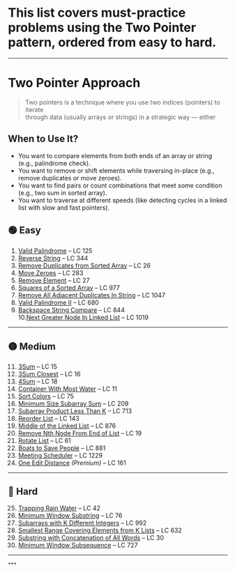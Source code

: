 # This list covers must-practice problems using the **Two Pointer** pattern, ordered from easy to hard.

---

# Two Pointer Approach

> Two pointers is a technique where you use two indices (pointers) to iterate  
> through data (usually arrays or strings) in a strategic way — either

## When to Use It?

- You want to compare elements from both ends of an array or string (e.g., palindrome check).
- You want to remove or shift elements while traversing in-place (e.g., remove duplicates or move zeroes).
- You want to find pairs or count combinations that meet some condition (e.g., two sum in sorted array).
- You want to traverse at different speeds (like detecting cycles in a linked list with slow and fast pointers).


## 🟢 Easy

1. [Valid Palindrome](https://leetcode.com/problems/valid-palindrome/) – LC 125  
2. [Reverse String](https://leetcode.com/problems/reverse-string/) – LC 344  
3. [Remove Duplicates from Sorted Array](https://leetcode.com/problems/remove-duplicates-from-sorted-array/) – LC 26  
4. [Move Zeroes](https://leetcode.com/problems/move-zeroes/) – LC 283  
5. [Remove Element](https://leetcode.com/problems/remove-element/) – LC 27  
6. [Squares of a Sorted Array](https://leetcode.com/problems/squares-of-a-sorted-array/) – LC 977  
7. [Remove All Adjacent Duplicates In String](https://leetcode.com/problems/remove-all-adjacent-duplicates-in-string/) – LC 1047  
8. [Valid Palindrome II](https://leetcode.com/problems/valid-palindrome-ii/) – LC 680  
9. [Backspace String Compare](https://leetcode.com/problems/backspace-string-compare/) – LC 844  
10.[Next Greater Node In Linked List](https://leetcode.com/problems/next-greater-node-in-linked-list/) – LC 1019  

---

## 🟡 Medium

11. [3Sum](https://leetcode.com/problems/3sum/) – LC 15  
12. [3Sum Closest](https://leetcode.com/problems/3sum-closest/) – LC 16  
13. [4Sum](https://leetcode.com/problems/4sum/) – LC 18  
14. [Container With Most Water](https://leetcode.com/problems/container-with-most-water/) – LC 11  
15. [Sort Colors](https://leetcode.com/problems/sort-colors/) – LC 75  
16. [Minimum Size Subarray Sum](https://leetcode.com/problems/minimum-size-subarray-sum/) – LC 209  
17. [Subarray Product Less Than K](https://leetcode.com/problems/subarray-product-less-than-k/) – LC 713  
18. [Reorder List](https://leetcode.com/problems/reorder-list/) – LC 143  
19. [Middle of the Linked List](https://leetcode.com/problems/middle-of-the-linked-list/) – LC 876  
20. [Remove Nth Node From End of List](https://leetcode.com/problems/remove-nth-node-from-end-of-list/) – LC 19  
21. [Rotate List](https://leetcode.com/problems/rotate-list/) – LC 61  
22. [Boats to Save People](https://leetcode.com/problems/boats-to-save-people/) – LC 881  
23. [Meeting Scheduler](https://leetcode.com/problems/meeting-scheduler/) – LC 1229  
24. [One Edit Distance](https://leetcode.com/problems/one-edit-distance/) *(Premium)* – LC 161  

---

## 🔴 Hard

25. [Trapping Rain Water](https://leetcode.com/problems/trapping-rain-water/) – LC 42  
26. [Minimum Window Substring](https://leetcode.com/problems/minimum-window-substring/) – LC 76  
27. [Subarrays with K Different Integers](https://leetcode.com/problems/subarrays-with-k-different-integers/) – LC 992  
28. [Smallest Range Covering Elements from K Lists](https://leetcode.com/problems/smallest-range-covering-elements-from-k-lists/) – LC 632  
29. [Substring with Concatenation of All Words](https://leetcode.com/problems/substring-with-concatenation-of-all-words/) – LC 30  
30. [Minimum Window Subsequence](https://leetcode.com/problems/minimum-window-subsequence/) – LC 727  

---
"""